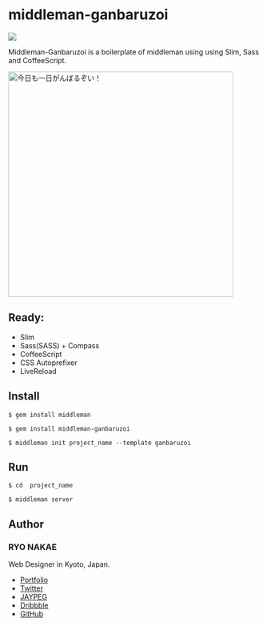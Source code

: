 # middleman-ganbaruzoi

<a href="https://rubygems.org/gems/middleman-ganbaruzoi"><img src="https://badge.fury.io/rb/middleman-ganbaruzoi.png"></a>

Middleman-Ganbaruzoi is a boilerplate of middleman using using Slim, Sass and CoffeeScript.

<img src="http://f.cl.ly/items/00201Z12410h1W2N0r2j/%E5%86%99%E7%9C%9F%202014-06-07%2022%2011%2032_1.png" width="450" alt="今日も一日がんばるぞい！">


## Ready:

* Slim
* Sass(SASS) + Compass
* CoffeeScript
* CSS Autoprefixer
* LiveReload


## Install

	$ gem install middleman 
	
	$ gem install middleman-ganbaruzoi
	
	$ middleman init project_name --template ganbaruzoi


## Run

	$ cd  project_name
	
	$ middleman server


## Author

### RYO NAKAE

Web Designer in Kyoto, Japan.

* [Portfolio](http://brdr.jp)
* [Twitter](https://twitter.com/ryo_dg)
* [JAYPEG](https://jypg.net/ryo_dg)
* [Dribbble](https://dribbble.com/ryo_dg)
* [GitHub](https://github.com/ryonakae)